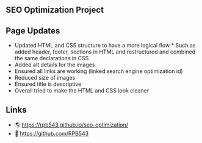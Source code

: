 ## SEO Optimization Project

## Page Updates

* Updated HTML and CSS structure to have a more logical flow
        * Such as added header, footer, sections in HTML and restructured and combined the same declarations in CSS
* Added alt details for the images
* Ensured all links are working (linked search engine optimization id)
* Reduced size of images
* Ensured title is descriptive 
* Overall tried to make the HTML and CSS look cleaner

## Links 

* 🌎 https://rpb543.github.io/seo-optimization/
* 🎪 https://github.com/RPB543